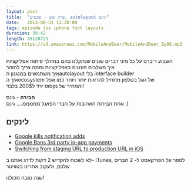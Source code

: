 ```yaml
---
layout: post
title:  "פרק שש - פונטים, autolayout וגינס"
date:   2013-08-31 11:30:00
tags: episode ios iphone font layouts 
duration: 39:42
length: 38120721
link: https://s3.amazonaws.com/MobileAndBeer/MobileAndBeer_Ep06.mp3
---
```


השבוע דיברנו על כל מיני דברים שונים שנתקלנו בהם במהלך פיתוח אפליקציות  
איך משלבים פונטים באפליקציות וממה צריך להזהר  
איך משתמשים במנגנון הautolayout בלי interface builder  
איך הecosystem של גוגל בטלפון מתחיל להראות יותר ויותר כמו אפל  
והמחיר של נקסוס ירד ל200$ בלבד!

**הבירה** - גינס   
אחת הבירות האהובות על חברי הפאנל
מממממ…. גינס :)

## לינקים

* [Google kills notification adds](http://googlesystem.blogspot.co.il/2013/08/no-more-notification-ads-and-icon-ads.html)
* [Google Bans 3rd party in-app payments](http://www.bgr.in/news/google-bans-third-party-in-app-payment-providers-from-android-play-store/)
* [Switching from staging URL to production URL in iOS](http://qualitycoding.org/production-url/)

לא לשכוח להקדיש 2 דקות לדרג אותנו ב- iTunes, לספר על הפודקאסט ל- 2 חברים שלכם, ולעקוב אחרינו בטוויטר


שנה טובה מכולנו!